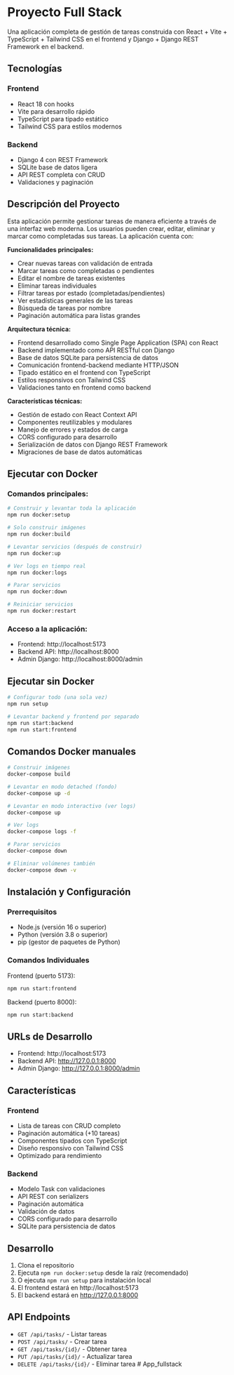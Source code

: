 # Proyecto Full Stack

Una aplicación completa de gestión de tareas construida con React + Vite + TypeScript + Tailwind CSS en el frontend y Django + Django REST Framework en el backend.

## Tecnologías

### Frontend
- React 18 con hooks
- Vite para desarrollo rápido
- TypeScript para tipado estático
- Tailwind CSS para estilos modernos

### Backend
- Django 4 con REST Framework
- SQLite base de datos ligera
- API REST completa con CRUD
- Validaciones y paginación

## Descripción del Proyecto

Esta aplicación permite gestionar tareas de manera eficiente a través de una interfaz web moderna. Los usuarios pueden crear, editar, eliminar y marcar como completadas sus tareas. La aplicación cuenta con:

**Funcionalidades principales:**
- Crear nuevas tareas con validación de entrada
- Marcar tareas como completadas o pendientes
- Editar el nombre de tareas existentes
- Eliminar tareas individuales
- Filtrar tareas por estado (completadas/pendientes)
- Ver estadísticas generales de las tareas
- Búsqueda de tareas por nombre
- Paginación automática para listas grandes

**Arquitectura técnica:**
- Frontend desarrollado como Single Page Application (SPA) con React
- Backend implementado como API RESTful con Django
- Base de datos SQLite para persistencia de datos
- Comunicación frontend-backend mediante HTTP/JSON
- Tipado estático en el frontend con TypeScript
- Estilos responsivos con Tailwind CSS
- Validaciones tanto en frontend como backend

**Características técnicas:**
- Gestión de estado con React Context API
- Componentes reutilizables y modulares
- Manejo de errores y estados de carga
- CORS configurado para desarrollo
- Serialización de datos con Django REST Framework
- Migraciones de base de datos automáticas

## Ejecutar con Docker

### Comandos principales:

```bash
# Construir y levantar toda la aplicación
npm run docker:setup

# Solo construir imágenes
npm run docker:build

# Levantar servicios (después de construir)
npm run docker:up

# Ver logs en tiempo real
npm run docker:logs

# Parar servicios
npm run docker:down

# Reiniciar servicios
npm run docker:restart
```

### Acceso a la aplicación:
- Frontend: http://localhost:5173
- Backend API: http://localhost:8000
- Admin Django: http://localhost:8000/admin

## Ejecutar sin Docker

```bash
# Configurar todo (una sola vez)
npm run setup

# Levantar backend y frontend por separado
npm run start:backend
npm run start:frontend
```

## Comandos Docker manuales

```bash
# Construir imágenes
docker-compose build

# Levantar en modo detached (fondo)
docker-compose up -d

# Levantar en modo interactivo (ver logs)
docker-compose up

# Ver logs
docker-compose logs -f

# Parar servicios
docker-compose down

# Eliminar volúmenes también
docker-compose down -v
```

## Instalación y Configuración

### Prerrequisitos
- Node.js (versión 16 o superior)
- Python (versión 3.8 o superior)
- pip (gestor de paquetes de Python)


### Comandos Individuales

Frontend (puerto 5173):
```bash
npm run start:frontend
```

Backend (puerto 8000):
```bash
npm run start:backend
```

## URLs de Desarrollo

- Frontend: http://localhost:5173
- Backend API: http://127.0.0.1:8000
- Admin Django: http://127.0.0.1:8000/admin

## Características

### Frontend
- Lista de tareas con CRUD completo
- Paginación automática (+10 tareas)
- Componentes tipados con TypeScript
- Diseño responsivo con Tailwind CSS
- Optimizado para rendimiento

### Backend
- Modelo Task con validaciones
- API REST con serializers
- Paginación automática
- Validación de datos
- CORS configurado para desarrollo
- SQLite para persistencia de datos

## Desarrollo

1. Clona el repositorio
2. Ejecuta `npm run docker:setup` desde la raíz (recomendado)
3. O ejecuta `npm run setup` para instalación local
4. El frontend estará en http://localhost:5173
5. El backend estará en http://127.0.0.1:8000

## API Endpoints

- `GET /api/tasks/` - Listar tareas
- `POST /api/tasks/` - Crear tarea
- `GET /api/tasks/{id}/` - Obtener tarea
- `PUT /api/tasks/{id}/` - Actualizar tarea
- `DELETE /api/tasks/{id}/` - Eliminar tarea
#   A p p _ f u l l s t a c k  
 
